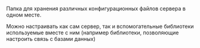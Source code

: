 Папка для хранения различных конфигурационных файлов сервера в одном месте.

Можно настраивать как сам сервер, так и вспомогательные библиотеки используемые вместе с ним (например библиотеки, позволяющие настроить связь с базами данных)